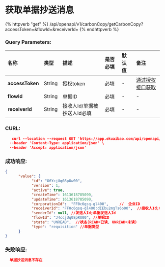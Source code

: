 # 获取单据抄送消息


{% httpverb "get" %} /api/openapi/v1/carbonCopy/getCarbonCopy?accessToken=&flowId=&receiverId= {% endhttpverb %}




### Query Parameters:

| 名称       | 类型    | 描述            | 是否必填   | 默认值  |备注                                         |
| :--------- | :------ | :------------- |:--------- |:------ | :------------------------------------------  |
| **accessToken** | String  | 授权token     |必填   | - |  [通过授权接口获取](/getting-started/auth.html)  |
| **flowId** | String  | 单据ID     |必填   | - |  -  |
| **receiverId** | String  | 接收人Id/单据被抄送人Id必填     |必填   | - |  -  |





### CURL:
```json
   curl --location --request GET 'https://app.ekuaibao.com/api/openapi/v1/carbonCopy/getCarbonCopy?accessToken=FdAcjUU3HM0s00&flowId=J4ccjUq08pRU00&receiverId=FF0c6gsq-gl400:dIEbu2mgTs6o00' \
  --header 'Content-Type: application/json' \
  --header 'Accept: application/json'
```

### 成功响应:
```json
{
      "value": {
            "id": "O6YcjUq08pUw00",
            "version": 1,   
            "active": true, 
            "createTime": 1613618785090,
            "updateTime": 1613618785090,
            "corporationId":  "FF0c6gsq-gl400",     //  企业ID
            "receiverId": "FF0c6gsq-gl400:dIEbu2mgTs6o00",  //接收人Id;单据被抄送人Id
            "senderId": null, //发送人Id;单据发送人Id
            "flowId": "J4ccjUq08pRU00", //单据ID
            "state": "UNREAD",  //状态(READ=已读, UNREAD=未读)
            "type": "requisition" //单据类型
      }
}
```


### 失败响应:
```json
  单据抄送消息不存在
```